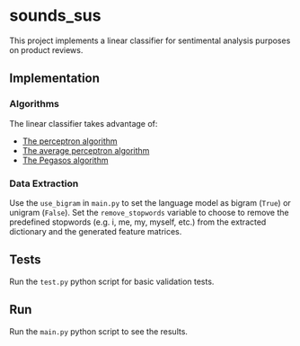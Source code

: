 # sounds_sus

This project implements a linear classifier for sentimental analysis purposes on product reviews. 

## Implementation

### Algorithms

The linear classifier takes advantage of:
- [The perceptron algorithm](https://towardsdatascience.com/perceptron-algorithms-for-linear-classification-e1bb3dcc7602#eecf)
- [The average perceptron algorithm](https://towardsdatascience.com/perceptron-algorithms-for-linear-classification-e1bb3dcc7602#4771)
- [The Pegasos algorithm](https://towardsdatascience.com/perceptron-algorithms-for-linear-classification-e1bb3dcc7602#c466)

### Data Extraction

Use the `use_bigram` in `main.py` to set the language model as bigram (`True`) or unigram (`False`).
Set the `remove_stopwords` variable to choose to remove the predefined stopwords (e.g. i, me, my, myself, etc.) from the extracted dictionary and the generated feature matrices.

## Tests

Run the `test.py` python script for basic validation tests.

## Run

Run the `main.py` python script to see the results.